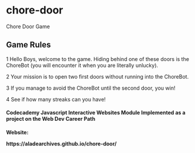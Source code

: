 # chore-door
Chore Door Game 
## Game Rules
<p> 1 Hello Boys, welcome to the game. Hiding behind one of these doors is the ChoreBot (you will encounter it when you are literally unlucky).
<p> 2	Your mission is to open two first doors without running into the ChoreBot.
<p> 3	If you manage to avoid the ChoreBot until the second door, you win!
<p> 4	See if how many streaks can you have!
<h4> Codecademy Javascript Interactive Websites Module
Implemented as a project on the Web Dev Career Path 
<h4> Website: 
<p> https://aladearchives.github.io/chore-door/
 
